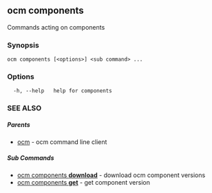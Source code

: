 ## ocm components

Commands acting on components

### Synopsis

```
ocm components [<options>] <sub command> ...
```

### Options

```
  -h, --help   help for components
```

### SEE ALSO

##### Parents

* [ocm](ocm.md)	 - ocm command line client


##### Sub Commands

* [ocm components <b>download</b>](ocm_components_download.md)	 - download ocm component versions
* [ocm components <b>get</b>](ocm_components_get.md)	 - get component version

